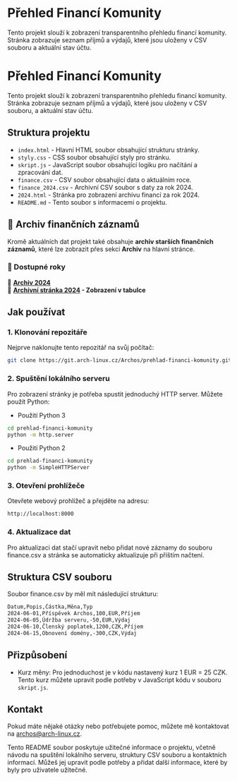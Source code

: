 
# Přehled Financí Komunity

Tento projekt slouží k zobrazení transparentního přehledu financí komunity.
Stránka zobrazuje seznam příjmů a výdajů, které jsou uloženy v CSV souboru
a aktuální stav účtu.

# Přehled Financí Komunity

Tento projekt slouží k zobrazení transparentního přehledu financí komunity. Stránka zobrazuje seznam příjmů a výdajů, které jsou uloženy v CSV souboru, a aktuální stav účtu.

## Struktura projektu

- `index.html` - Hlavní HTML soubor obsahující strukturu stránky.
- `styly.css` - CSS soubor obsahující styly pro stránku.
- `skript.js` - JavaScript soubor obsahující logiku pro načítání a zpracování dat.
- `finance.csv` - CSV soubor obsahující data o aktuálním roce.
- `finance_2024.csv` - Archivní CSV soubor s daty za rok 2024.
- `2024.html` - Stránka pro zobrazení archivu financí za rok 2024.
- `README.md` - Tento soubor s informacemi o projektu.

## 📂 Archiv finančních záznamů

Kromě aktuálních dat projekt také obsahuje **archiv starších finančních záznamů**, které lze zobrazit přes sekci **Archiv** na hlavní stránce.

### 📜 Dostupné roky

🔹 **[Archiv 2024](https://git.arch-linux.cz/Archos/prehlad-financi-komunity/releases/download/v2.0/finance_2024.csv)**  
🔹 **[Archivní stránka 2024](http://localhost:8000/2024.html) - Zobrazení v tabulce**  

## Jak používat

### 1. Klonování repozitáře

Nejprve naklonujte tento repozitář na svůj počítač:

```bash
git clone https://git.arch-linux.cz/Archos/prehlad-financi-komunity.git
```

### 2. Spuštění lokálního serveru

Pro zobrazení stránky je potřeba spustit jednoduchý HTTP server. Můžete použít Python:

- Použití Python 3

```bash
cd prehlad-financi-komunity
python -m http.server
```

- Použití Python 2

```bash
cd prehlad-financi-komunity
python -m SimpleHTTPServer
```

### 3. Otevření prohlížeče

Otevřete webový prohlížeč a přejděte na adresu:

```bash
http://localhost:8000
```

### 4. Aktualizace dat

Pro aktualizaci dat stačí upravit nebo přidat nové záznamy do souboru finance.csv
a stránka se automaticky aktualizuje při příštím načtení.

## Struktura CSV souboru

Soubor finance.csv by měl mít následující strukturu:

```bash
Datum,Popis,Částka,Měna,Typ
2024-06-01,Příspěvek Archos,100,EUR,Příjem
2024-06-05,Údržba serveru,-50,EUR,Výdaj
2024-06-10,Členský poplatek,1200,CZK,Příjem
2024-06-15,Obnovení domény,-300,CZK,Výdaj
```

## Přizpůsobení

- Kurz měny: Pro jednoduchost je v kódu nastavený kurz 1 EUR = 25 CZK. Tento kurz můžete upravit podle potřeby v JavaScript kódu v souboru `skript.js`.

## Kontakt

Pokud máte nějaké otázky nebo potřebujete pomoc, můžete mě kontaktovat na [archos@arch-linux.cz](mailto:archos@arch-linux.cz).

Tento README soubor poskytuje užitečné informace o projektu, včetně návodu na spuštění lokálního serveru, struktury CSV souboru a kontaktních informací. Můžeš jej upravit podle potřeby a přidat další informace, které by byly pro uživatele užitečné.
